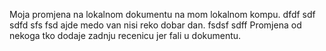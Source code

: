 Moja promjena na lokalnom dokumentu na mom lokalnom kompu.
dfdf
sdf
sdfd
sfs
fsd ajde medo van nisi reko dobar dan.
fsdsf
sdff
Promjena od nekoga tko dodaje zadnju recenicu jer fali u dokumentu.
